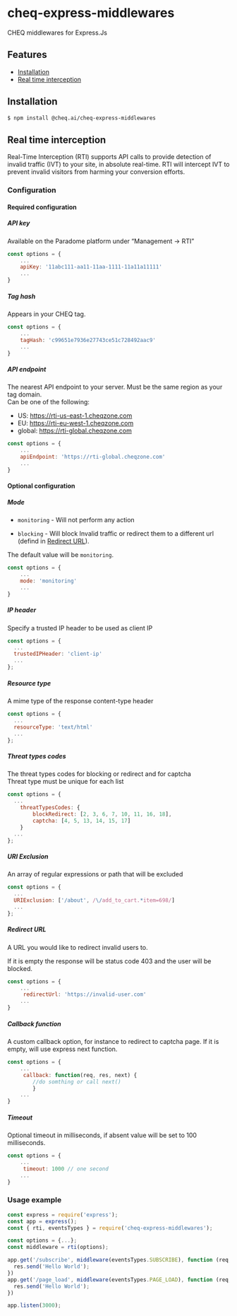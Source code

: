 # cheq-express-middlewares
CHEQ middlewares for Express.Js



## Features

- [Installation](#installation)
- [Real time interception](#real-time-interception)


## Installation
````bash
$ npm install @cheq.ai/cheq-express-middlewares
````

## Real time interception

Real-Time Interception (RTI) supports API calls to provide detection of invalid traffic (IVT) to your site, in absolute real-time.  RTI will intercept IVT to prevent invalid visitors from harming your conversion efforts.

### Configuration

#### Required configuration

##### API key

Available on the Paradome platform under “Management -> RTI”

```` js
const options = {
    ...
    apiKey: '11abc111-aa11-11aa-1111-11a11a11111'
    ...
}
````

##### Tag hash

Appears in your CHEQ tag. 

```` js
const options = {
    ...
    tagHash: 'c99651e7936e27743ce51c728492aac9'
    ...
}
````

##### API endpoint
The nearest API endpoint to your server. Must be the same region as your tag domain.<br>Can be one of the following:
- US: https://rti-us-east-1.cheqzone.com
- EU: https://rti-eu-west-1.cheqzone.com
- global: https://rti-global.cheqzone.com

```` js
const options = {
    ...
    apiEndpoint: 'https://rti-global.cheqzone.com'
    ...
}
````

#### Optional configuration

##### Mode

- `monitoring` - Will not perform any action

- `blocking` - Will block Invalid traffic or redirect them to a different url (defind in [Redirect URL](#redirect-url)).

The default value will be `monitoring`.

```` js
const options = {
    ...
    mode: 'monitoring'
    ...
}
````


##### IP header

Specify a trusted IP header to be used as client IP
```` js
const options = {
  ...
  trustedIPHeader: 'client-ip'
  ...
};
````



##### Resource type

A mime type of the response content-type header 

```` js
const options = {
  ...
  resourceType: 'text/html'
  ...
};
````


##### Threat types codes

The threat types codes for blocking or redirect and for captcha <br>
Threat type must be unique for each list 

```` js
const options = {
  ...
    threatTypesCodes: {
        blockRedirect: [2, 3, 6, 7, 10, 11, 16, 18],
        captcha: [4, 5, 13, 14, 15, 17]
    }
  ...
};
````



##### URI Exclusion

An array of regular expressions or path that will be excluded

```` js
const options = {
  ...
  URIExclusion: ['/about', /\/add_to_cart.*item=698/]
  ...
};
````



##### Redirect URL

A URL you would like to redirect invalid users to. 

If it is empty the response will be status code 403 and the user will be blocked.

```` js
const options = {
    ...
     redirectUrl: 'https://invalid-user.com'
    ...
}
````

##### Callback function

A custom callback option, for instance to redirect to captcha page.
If it is empty, will use express next function.

```` js
const options = {
    ...
     callback: function(req, res, next) {
        //do somthing or call next()
        }
    ...
}
````

##### Timeout

Optional timeout in milliseconds, if absent value will be set to 100 milliseconds.

```` js
const options = {
    ...
     timeout: 1000 // one second
    ...
}
````

### Usage example


```` js
const express = require('express');
const app = express();
const { rti, eventsTypes } = require('cheq-express-middlewares');

const options = {...};
const middleware = rti(options);

app.get('/subscribe', middleware(eventsTypes.SUBSCRIBE), function (req, res) {
  res.send('Hello World');
})
app.get('/page_load', middleware(eventsTypes.PAGE_LOAD), function (req, res) {
  res.send('Hello World');
})

app.listen(3000);
````


